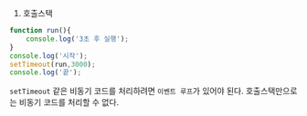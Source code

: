 1. 호출스택



```javascript
function run(){
    console.log('3초 후 실행');
}
console.log('시작');
setTimeout(run,3000);
console.log('끝');
```

`setTimeout` 같은 비동기 코드를 처리하려면 `이벤트 루프`가 있어야 된다.
호출스택만으로는 비동기 코드를 처리할 수 없다.